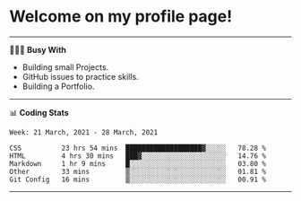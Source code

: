 # Welcome on my profile page!
<!-- print(("dralla"[::-1]+"s").capitalize()) -->

---
👨🏻‍💻 **Busy With**
* Building small Projects.
* GitHub issues to practice skills.
* Building a Portfolio.

---
📊 **Coding Stats**
<!--START_SECTION:waka-->
```text
Week: 21 March, 2021 - 28 March, 2021

CSS          23 hrs 54 mins  ███████████████████▓░░░░░   78.28 % 
HTML         4 hrs 30 mins   ███▓░░░░░░░░░░░░░░░░░░░░░   14.76 % 
Markdown     1 hr 9 mins     █░░░░░░░░░░░░░░░░░░░░░░░░   03.80 % 
Other        33 mins         ▒░░░░░░░░░░░░░░░░░░░░░░░░   01.81 % 
Git Config   16 mins         ▒░░░░░░░░░░░░░░░░░░░░░░░░   00.91 % 
```
<!--END_SECTION:waka-->

---
